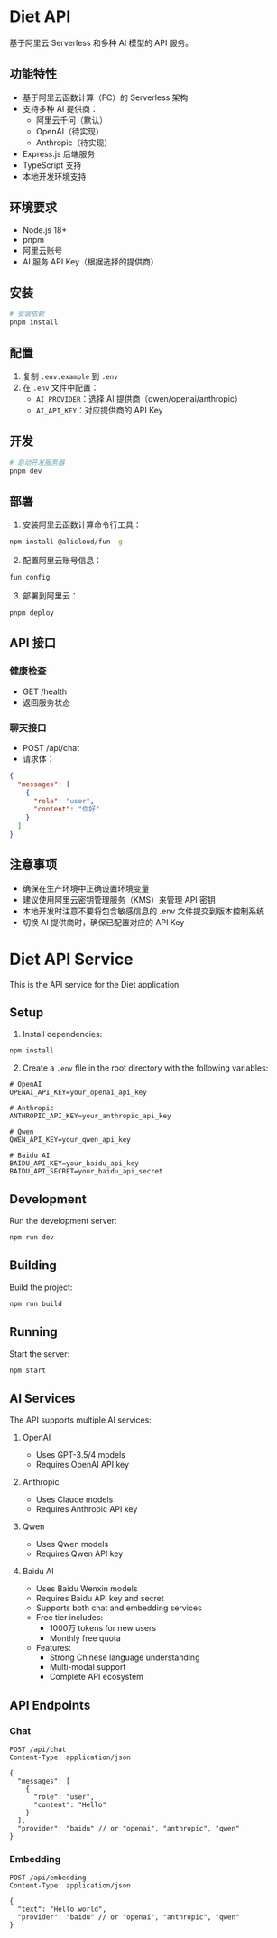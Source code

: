 # Diet API

基于阿里云 Serverless 和多种 AI 模型的 API 服务。

## 功能特性

- 基于阿里云函数计算（FC）的 Serverless 架构
- 支持多种 AI 提供商：
  - 阿里云千问（默认）
  - OpenAI（待实现）
  - Anthropic（待实现）
- Express.js 后端服务
- TypeScript 支持
- 本地开发环境支持

## 环境要求

- Node.js 18+
- pnpm
- 阿里云账号
- AI 服务 API Key（根据选择的提供商）

## 安装

```bash
# 安装依赖
pnpm install
```

## 配置

1. 复制 `.env.example` 到 `.env`
2. 在 `.env` 文件中配置：
   - `AI_PROVIDER`：选择 AI 提供商（qwen/openai/anthropic）
   - `AI_API_KEY`：对应提供商的 API Key

## 开发

```bash
# 启动开发服务器
pnpm dev
```

## 部署

1. 安装阿里云函数计算命令行工具：
```bash
npm install @alicloud/fun -g
```

2. 配置阿里云账号信息：
```bash
fun config
```

3. 部署到阿里云：
```bash
pnpm deploy
```

## API 接口

### 健康检查
- GET /health
- 返回服务状态

### 聊天接口
- POST /api/chat
- 请求体：
```json
{
  "messages": [
    {
      "role": "user",
      "content": "你好"
    }
  ]
}
```

## 注意事项

- 确保在生产环境中正确设置环境变量
- 建议使用阿里云密钥管理服务（KMS）来管理 API 密钥
- 本地开发时注意不要将包含敏感信息的 .env 文件提交到版本控制系统
- 切换 AI 提供商时，确保已配置对应的 API Key

# Diet API Service

This is the API service for the Diet application.

## Setup

1. Install dependencies:
```bash
npm install
```

2. Create a `.env` file in the root directory with the following variables:
```env
# OpenAI
OPENAI_API_KEY=your_openai_api_key

# Anthropic
ANTHROPIC_API_KEY=your_anthropic_api_key

# Qwen
QWEN_API_KEY=your_qwen_api_key

# Baidu AI
BAIDU_API_KEY=your_baidu_api_key
BAIDU_API_SECRET=your_baidu_api_secret
```

## Development

Run the development server:
```bash
npm run dev
```

## Building

Build the project:
```bash
npm run build
```

## Running

Start the server:
```bash
npm start
```

## AI Services

The API supports multiple AI services:

1. OpenAI
   - Uses GPT-3.5/4 models
   - Requires OpenAI API key

2. Anthropic
   - Uses Claude models
   - Requires Anthropic API key

3. Qwen
   - Uses Qwen models
   - Requires Qwen API key

4. Baidu AI
   - Uses Baidu Wenxin models
   - Requires Baidu API key and secret
   - Supports both chat and embedding services
   - Free tier includes:
     - 1000万 tokens for new users
     - Monthly free quota
   - Features:
     - Strong Chinese language understanding
     - Multi-modal support
     - Complete API ecosystem

## API Endpoints

### Chat

```http
POST /api/chat
Content-Type: application/json

{
  "messages": [
    {
      "role": "user",
      "content": "Hello"
    }
  ],
  "provider": "baidu" // or "openai", "anthropic", "qwen"
}
```

### Embedding

```http
POST /api/embedding
Content-Type: application/json

{
  "text": "Hello world",
  "provider": "baidu" // or "openai", "anthropic", "qwen"
}
```

